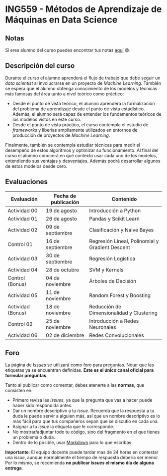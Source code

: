 # ING559 - Métodos de Aprendizaje de Máquinas en Data Science

## Notas

Si eres alumno del curso puedes encontrar tus notas [aquí](https://docs.google.com/spreadsheets/d/1NUkfwFQvWtoB6-i3suTd8MaxqtGHhTekOHkSIsHvocs/edit?usp=sharing) :smile:.

## Descripción del curso

Durante el curso el alumno aprenderá el flujo de trabajo que debe seguir un _data scientist_ al involucrarse en un proyecto de _Machine Learning_. También se espera que el alumno obtenga conocimiento de los modelos y técnicas más famosas del área tanto a nivel teórico como práctico:

- Desde el punto de vista teórico, el alumno aprenderá la formalización del problema de aprendizaje desde el punto de vista estadístico. Además, el alumno será capaz de entender los fundamentos teóricos de los modelos vistos en este curso.
- Desde el punto de vista práctico, el curso contempla el estudio de _frameworks_ y liberías ampliamente utilizados en entornos de producción de proyectos de _Machine Learning_.

Finalmente, también se contempla estudiar técnicas para medir el desempeño de estos algoritmos y optimizar su funcionamiento. Al final del curso el alumno conocerá en qué contexto usar cada uno de los modelos, entendiendo sus ventajas y desventajes. Además podrá desarrollar algunos de estos modelos desde cero.

## Evaluaciones
| Evaluación | Fecha de publicación | Contenido |
|---|---|---|
| Actividad 00 | 19 de agosto | Introducción a Python |
| Actividad 01 | 26 de agosto | Pandas y Scikit Learn |
| Actividad 02 | 09 de septiembre | Clasificación y Naive Bayes |
| Control 01 | 16 de septiembre | Regresión Lineal, Polinomial y Gradient Descent |
| Actividad 03 | 30 de septiembre | Regresión Logística |
| Actividad 04 | 28 de octubre | SVM y Kernels |
| Control (Bonus) | 04 de noviembre | Árboles de Decisión |
| Actividad 05 | 11 de noviembre | Random Forest y Boosting |
| Actividad (Bonus) | 18 de noviembre | Reducción de Dimensionalidad y Clustering |
| Control 02 | 25 de noviembre | Introducción a Redes Neuronales |
| Actividad 06 | 02 de diciembre | Redes Convolucionales |

## Foro

La página de [_Issues_](https://github.com/ING559/Syllabus-2020-2/issues) se utilizará como foro para preguntas. Notar que las etiquetas ya se encuentran definidas. **Este es el único canal oficial para formular preguntas**.

Tanto al publicar como comentar, debes atenerte a las **normas**, que consisten en:

- Primero revisa las _issues_, ya que la pregunta que vas a hacer puede haber sido respondida antes.
- Dar un nombre descriptivo a tu _issue_. Recuerda que la respuesta a tu duda le puede servir a alguien más, así que un nombre descriptivo es lo más fácil para que tus compañeros sepan que se discutió en cada una.
- Asignar a tu _issue_ la etiqueta que le corresponde.
- No mostrar/adjuntar todo tu código, sino del fragmento en el que tienes un problema o duda.
- Dentro de lo posible, usar [Markdown](https://docs.github.com/en/free-pro-team@latest/github/writing-on-github/basic-writing-and-formatting-syntax) para lo que escribas.

**Importante**: El equipo docente puede tardar mas de 24 horas en contestar una _issue_, aunque normalmente el tiempo de respuesta debería ser menor. Por lo mismo, se recomienda **no publicar _issues_ el mismo día de alguna entrega**.
